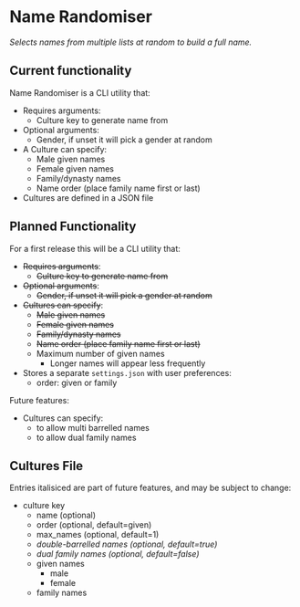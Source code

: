 # Name Randomiser

*Selects names from multiple lists at random to build a full name.*

## Current functionality

Name Randomiser is a CLI utility that:

* Requires arguments:
    * Culture key to generate name from
* Optional arguments:
    * Gender, if unset it will pick a gender at random
* A Culture can specify:
    * Male given names
    * Female given names
    * Family/dynasty names
    * Name order (place family name first or last)
* Cultures are defined in a JSON file

## Planned Functionality

For a first release this will be a CLI utility that:

* ~~Requires arguments~~:
    * ~~Culture key to generate name from~~
* ~~Optional arguments~~:
    * ~~Gender, if unset it will pick a gender at random~~
* ~~Cultures can specify~~:
    * ~~Male given names~~
    * ~~Female given names~~
    * ~~Family/dynasty names~~
    * ~~Name order (place family name first or last)~~
    * Maximum number of given names
        * Longer names will appear less frequently
* Stores a separate `settings.json` with user preferences:
    * order: given or family

Future features:

* Cultures can specify:
    * to allow multi barrelled names
    * to allow dual family names

## Cultures File

Entries italisiced are part of future features, and may be subject to change:

* culture key
    * name (optional)
    * order (optional, default=given)
    * max_names (optional, default=1)
    * _double-barrelled names (optional, default=true)_
    * _dual family names (optional, default=false)_
    * given names
        * male
        * female
    * family names